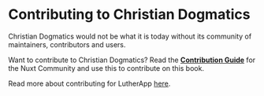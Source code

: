# Contributing to Christian Dogmatics

Christian Dogmatics would not be what it is today without its community of maintainers, contributors and users.

Want to contribute to Christian Dogmatics? Read the **[Contribution Guide](https://nuxt.com/docs/community/contribution)** for the Nuxt Community and use this to contribute on this book.

Read more about contributing for LutherApp [here](https://github.com/LutherApp/Christian-Dogmatics/blob/main/CONTRIBUTING.md).